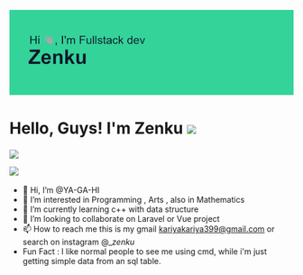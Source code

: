 [![Header](https://github.com/YA-GA-HI/YA-GA-HI/blob/main/header.png "Header")](https://some-url.dev/)

# Hello, Guys! I'm Zenku <img src="https://raw.githubusercontent.com/MartinHeinz/MartinHeinz/master/wave.gif" width="30px">

<img align="center" src="https://github-readme-stats.vercel.app/api/<CARD_TYPE>/?username=<USERNAME>&theme=<THEME_NAME>" />

![](https://img.shields.io/badge/<WORD_ON_LEFT>-<WORD_ON_RIGHT>-informational?style=flat&logo=<LOGO_NAME>&logoColor=white&color=2bbc8a)

- 👋 Hi, I’m @YA-GA-HI
- 👀 I’m interested in Programming , Arts , also in Mathematics
- 🌱 I’m currently learning c++ with data structure
- 💞️ I’m looking to collaborate on Laravel or Vue project
- 📫 How to reach me this is my gmail kariyakariya399@gmail.com or search on instagram @__zenku_
- Fun Fact : I like normal people to see me using cmd, while i'm just getting simple data from an sql table.
<!---
YA-GA-HI/YA-GA-HI is a ✨ special ✨ repository because its `README.md` (this file) appears on your GitHub profile.
You can click the Preview link to take a look at your changes.
--->

